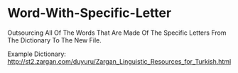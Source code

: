 # Word-With-Specific-Letter

Outsourcing All Of The Words That Are Made Of The Specific Letters From The Dictionary To The New File.

Example Dictionary: http://st2.zargan.com/duyuru/Zargan_Linguistic_Resources_for_Turkish.html
